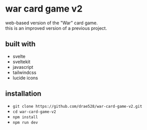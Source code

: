 # war card game v2

web-based version of the "War" card game.<br>
this is an improved version of a previous project.

## built with

- svelte
- sveltekit
- javascript
- tailwindcss
- lucide icons

## installation

- `git clone https://github.com/drae528/war-card-game-v2.git`
- `cd war-card-game-v2`
- `npm install`
- `npm run dev`
